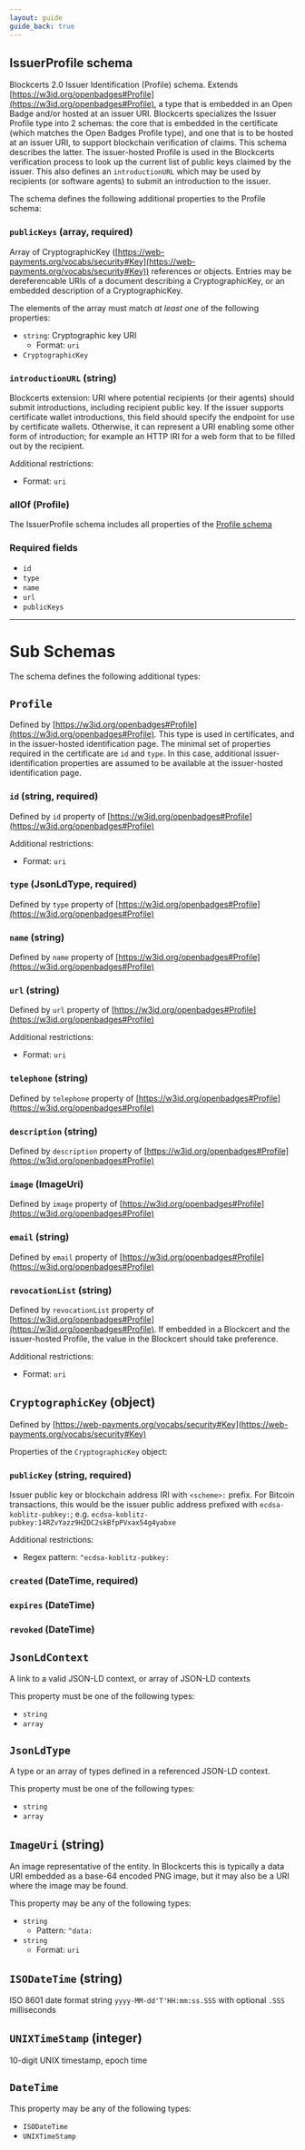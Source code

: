 ```yaml
---
layout: guide
guide_back: true
---
```

## IssuerProfile schema

Blockcerts 2.0 Issuer Identification (Profile) schema. Extends [https://w3id.org/openbadges#Profile](https://w3id.org/openbadges#Profile), a type that is embedded in an Open Badge and/or hosted at an issuer URI. Blockcerts specializes the Issuer Profile type into 2 schemas: the core that is embedded in the certificate (which matches the Open Badges Profile type), and one that is to be hosted at an issuer URI, to support blockchain verification of claims. This schema describes the latter. The issuer-hosted Profile is used in the Blockcerts verification process to look up the current list of public keys claimed by the issuer. This also defines an `introductionURL` which may be used by recipients (or software agents) to submit an introduction to the issuer. 

The schema defines the following additional properties to the Profile schema:

### `publicKeys` (array, required)

Array of CryptographicKey ([https://web-payments.org/vocabs/security#Key](https://web-payments.org/vocabs/security#Key)) references or objects. Entries may be dereferencable URIs of a document describing a CryptographicKey, or an embedded description of a CryptographicKey.

The elements of the array must match *at least one* of the following properties:

* `string`: Cryptographic key URI
    * Format: `uri`
* `CryptographicKey`

### `introductionURL` (string)

Blockcerts extension: URI where potential recipients (or their agents) should submit introductions, including recipient public key. If the issuer supports certificate wallet introductions, this field should specify the endpoint for use by certificate wallets. Otherwise, it can represent a URI enabling some other form of introduction; for example an HTTP IRI for a web form that to be filled out by the recipient.

Additional restrictions:

* Format: `uri`

### allOf (Profile)

The IssuerProfile schema includes all properties of the <a href="#profile">Profile schema</a>

### Required fields

*    `id`
*    `type`
*    `name`
*    `url`
*    `publicKeys`

---

# Sub Schemas


The schema defines the following additional types:

## `Profile`

Defined by [https://w3id.org/openbadges#Profile](https://w3id.org/openbadges#Profile). This type is used in certificates, and in the issuer-hosted identification page. The minimal set of properties required in the certificate are `id` and `type`. In this case, additional issuer-identification properties are assumed to be available at the issuer-hosted identification page.

### `id` (string, required)

Defined by `id` property of [https://w3id.org/openbadges#Profile](https://w3id.org/openbadges#Profile)

Additional restrictions:

* Format: `uri`

### `type` (JsonLdType, required)

Defined by `type` property of [https://w3id.org/openbadges#Profile](https://w3id.org/openbadges#Profile)

### `name` (string)

Defined by `name` property of [https://w3id.org/openbadges#Profile](https://w3id.org/openbadges#Profile)

### `url` (string)

Defined by `url` property of [https://w3id.org/openbadges#Profile](https://w3id.org/openbadges#Profile)

Additional restrictions:

* Format: `uri`

### `telephone` (string)

Defined by `telephone` property of [https://w3id.org/openbadges#Profile](https://w3id.org/openbadges#Profile)

### `description` (string)

Defined by `description` property of [https://w3id.org/openbadges#Profile](https://w3id.org/openbadges#Profile)

### `image` (ImageUri)

Defined by `image` property of [https://w3id.org/openbadges#Profile](https://w3id.org/openbadges#Profile)

### `email` (string)

Defined by `email` property of [https://w3id.org/openbadges#Profile](https://w3id.org/openbadges#Profile)

### `revocationList` (string)

Defined by `revocationList` property of [https://w3id.org/openbadges#Profile](https://w3id.org/openbadges#Profile). If embedded in a Blockcert and the issuer-hosted Profile, the value in the Blockcert should take preference.

Additional restrictions:

* Format: `uri`


## `CryptographicKey` (object)

Defined by [https://web-payments.org/vocabs/security#Key](https://web-payments.org/vocabs/security#Key)

Properties of the `CryptographicKey` object:

### `publicKey` (string, required)

Issuer public key or blockchain address IRI with `<scheme>:` prefix. For Bitcoin transactions, this would be the issuer public address prefixed with `ecdsa-koblitz-pubkey:`; e.g. `ecdsa-koblitz-pubkey:14RZvYazz9H2DC2skBfpPVxax54g4yabxe`

Additional restrictions:

* Regex pattern: `^ecdsa-koblitz-pubkey:`

### `created` (DateTime, required)

### `expires` (DateTime)

### `revoked` (DateTime)

## `JsonLdContext`

A link to a valid JSON-LD context, or array of JSON-LD contexts

This property must be one of the following types:

* `string`
* `array`

## `JsonLdType`

A type or an array of types defined in a referenced JSON-LD context.

This property must be one of the following types:

* `string`
* `array`

## `ImageUri` (string)

An image representative of the entity. In Blockcerts this is typically a data URI embedded as a base-64 encoded PNG image, but it may also be a URI where the image may be found.

This property may be any of the following types:

* `string`
  * Pattern: `^data:`
* `string`
  * Format: `uri`

## `ISODateTime` (string)

ISO 8601 date format string `yyyy-MM-dd'T'HH:mm:ss.SSS` with optional `.SSS` milliseconds

## `UNIXTimeStamp` (integer)

10-digit UNIX timestamp, epoch time

## `DateTime`

This property may be any of the following types:

* `ISODateTime`
* `UNIXTimeStamp`
